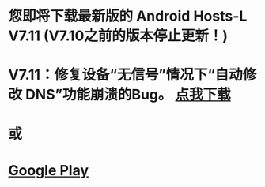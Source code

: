 您即将下载最新版的 Android Hosts-L V7.11 (V7.10之前的版本停止更新！)
===============
V7.11：修复设备“无信号”情况下“自动修改 DNS”功能崩溃的Bug。
[点我下载](https://github.com/lack006/Android-Hosts-L/raw/master/apk/Android_Hosts-L.apk)
===============
或
===============
[Google Play](https://play.google.com/store/apps/details?id=com.lack006.hosts_l)
===============

